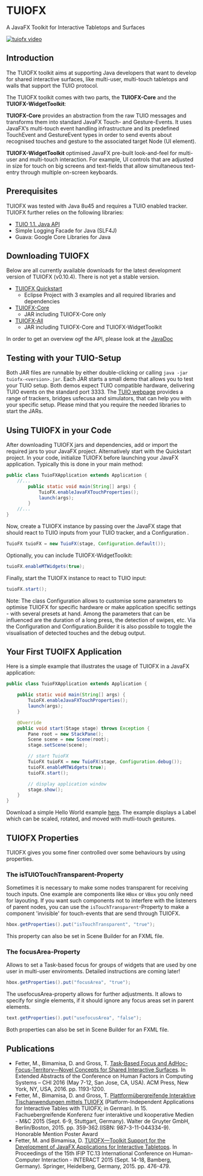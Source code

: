 # TUIOFX

A JavaFX Toolkit for Interactive Tabletops and Surfaces

[![tuiofx video](https://i.vimeocdn.com/video/521075838_640.jpg)](https://vimeo.com/129548709)


## Introduction

The TUIOFX toolkit aims at supporting Java developers that want to develop for shared interactive surfaces, like multi-user, multi-touch tabletops and walls that support the TUIO protocol.

The TUIOFX toolkit comes with two parts, the **TUIOFX-Core** and the **TUIOFX-WidgetToolkit**:

**TUIOFX-Core** provides an abstraction from the raw TUIO messages and transforms them into standard JavaFX Touch- and Gesture-Events. It uses JavaFX’s multi-touch event handling infrastructure and its predefined TouchEvent and GestureEvent types in order to send events about recognised touches and gesture to the associated target Node (UI element).

**TUIOFX-WidgetToolkit** optimised JavaFX pre-built look-and-feel for multi-user and multi-touch interaction. For example, UI controls that are adjusted in size for touch on big screens and text-fields that allow simultaneous text-entry through multiple on-screen keyboards. 

## Prerequisites

TUIOFX was tested with Java 8u45 and requires a TUIO enabled tracker. TUIOFX further relies on the following libraries:
- [TUIO 1.1. Java API](https://github.com/mkalten/TUIO11_JAVA)
- Simple Logging Facade for Java (SLF4J)
- Guava: Google Core Libraries for Java

## Downloading TUIOFX

Below are all currently available downloads for the latest development version of TUIOFX (v0.10.4). There is not yet a stable version.

- [TUIOFX Quickstart](https://github.com/TUIOFX/tuiofx/releases/download/0.10.4/tuiofx_quickstart.zip)
    - Eclipse Project with 3 examples and all required libraries and dependencies
- [TUIOFX-Core](https://github.com/TUIOFX/tuiofx/releases/download/0.10.4/tuiofx-core-0.10.4.jar) 
    - JAR including TUIOFX-Core only
- [TUIOFX-All](https://github.com/TUIOFX/tuiofx/releases/download/0.10.4/tuiofx-all-0.10.4.jar)
    - JAR including TUIOFX-Core and TUIOFX-WidgetToolkit

In order to get an overview ogf the API, please look at the [JavaDoc](http://tuiofx.org/api/index.html)

## Testing with your TUIO-Setup

Both JAR files are runnable by either double-clicking or calling ```java -jar tuiofx-<version>.jar```. Each JAR starts a small demo that allows you to test your TUIO setup. Both demos expect TUIO compatible hardware, delivering TUIO events on the standard port 3333. The [TUIO webpage](http://www.tuio.org/?software) provides a range of trackers, bridges usfecusa and simulators, that can help you with your specific setup. Please mind that you require the needed libraries to start the JARs. 

## Using TUIOFX in your Code

After downloading TUIOFX jars and dependencies, add or import the required jars to your JavaFX project. Alternatively start with the Quickstart project. In your code, initialize TUIOFX before launching your JavaFX application. Typically this is done in your main method: 
```java
public class TuioFXApplication extends Application {
    //...
        public static void main(String[] args) {
            TuioFX.enableJavaFXTouchProperties();
            launch(args);
        }
    //...
}
```
Now, create a TUIOFX instance by passing over the JavaFX stage that should react to TUIO inputs from your TUIO tracker, and a Configuration . 
```java
TuioFX tuioFX = new TuioFX(stage, Configuration.default());
```
Optionally, you can include TUIOFX-WidgetToolkit: 
```java
tuioFX.enableMTWidgets(true);
```
Finally, start the TUIOFX instance to react to TUIO input: 
```java
tuioFX.start();
```
Note: The class Configuration allows to customise some parameters to optimise TUIOFX for specific hardware or make application specific settings - with several presets at hand. Among the parameters that can be influenced are the duration of a long press, the detection of swipes, etc. Via the Configuration and Configuration.Builder it is also possbile to toggle the visualisation of detected touches and the debug output. 

## Your First TUOIFX Application

Here is a simple example that illustrates the usage of TUIOFX in a JavaFX application: 

```java
public class TuioFXApplication extends Application {

    public static void main(String[] args) {
        TuioFX.enableJavaFXTouchProperties();
        launch(args);
    }

    @Override
    public void start(Stage stage) throws Exception {
        Pane root = new StackPane();
        Scene scene = new Scene(root);
        stage.setScene(scene);

        // start TuioFX
        TuioFX tuioFX = new TuioFX(stage, Configuration.debug());
        tuioFX.enableMTWidgets(true);
        tuioFX.start();

        // display application window
        stage.show();
    }
}
```

Download a simple Hello World example [here](http://tuiofx.org/files/HelloTUIOFX.java). The example displays a Label which can be scaled, rotated, and moved with mutli-touch gestures. 

## TUIOFX Properties

TUIOFX gives you some finer controlled over some behaviours by using properties. 

### The isTUIOTouchTransparent-Property

Sometimes it is necessary to make some nodes transparent for receiving touch inputs. One example are components like ```HBox``` or ```VBox``` you only need for layouting. If you want such components not to interfere with the listeners of parent nodes, you can use the ```isTouchTransparent```-Property to make a component 'invisible' for touch-events that are send through TUIOFX. 

```java
hbox.getProperties().put("isTouchTransparent", "true"); 
```
This property can also be set in Scene Builder for an FXML file. 

### The focusArea-Property

Allows to set a Task-based focus for groups of widgets that are used by one user in multi-user enviroments. Detailed instructions are coming later!

```java
hbox.getProperties().put("focusArea", "true"); 
```
The usefocusArea-property allows for further adjustments. It allows to specify for single elements, if it should ignore any focus areas set in parent elements. 

```java
text.getProperties().put("usefocusArea", "false"); 
```
Both properties can also be set in Scene Builder for an FXML file.

## Publications

- Fetter, M., Bimamisa, D. and Gross, T. [Task-Based Focus and AdHoc-Focus-Territory—Novel Concepts for Shared Interactive Surfaces](http://dl.acm.org/citation.cfm?doid=2851581.2892446). In Extended Abstracts of the Conference on Human Factors in Computing Systems – CHI 2016 (May 7-12, San Jose, CA, USA). ACM Press, New York, NY, USA, 2016. pp. 1193-1200.  
- Fetter, M., Bimamisa, D. and Gross, T. [Plattformübergreifende Interaktive Tischanwendungen mittels TUIOFX](http://cml.hci.uni-bamberg.de/publ/mc15_fetter_et_al_TUIOFX.pdf) (Platform-Independent Applications for Interactive Tables with TUIOFX; in German). In 15. Fachuebergreifende Konferenz fuer interaktive und kooperative Medien - M&C 2015 (Sept. 6-9, Stuttgart, Germany). Walter de Gruyter GmbH, Berlin/Boston, 2015. pp. 359-362.(ISBN: 987-3-11-044334-9). Honorable Mention Poster Award
- Fetter, M. and Bimamisa, D. [TUIOFX—Toolkit Support for the Development of JavaFX Applications for Interactive Tabletops](http://link.springer.com/chapter/10.1007%2F978-3-319-22723-8_44#page-1). In Proceedings of the 15th IFIP TC.13 International Conference on Human-Computer Interaction - INTERACT 2015 (Sept. 14-18, Bamberg, Germany). Springer, Heidelberg, Germany, 2015. pp. 476-479. 
